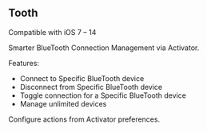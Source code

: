 ## Tooth

Compatible with iOS 7 – 14

Smarter BlueTooth Connection Management via Activator.

Features:
- Connect to Specific BlueTooth device
- Disconnect from Specific BlueTooth device
- Toggle connection for a Specific BlueTooth device
- Manage unlimited devices

Configure actions from Activator preferences.
